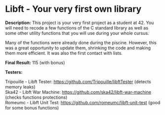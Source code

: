 # Libft - Your very first own library

<b>Description:</b>
This project is your very first project as a student at 42. You will need to recode a few functions of the C standard library as well as some other utility functions that you will use during your whole cursus.<br>

Many of the functions were already done during the piscine. However, this was a great opportunity
to update them, shrinking the code and making them more efficient. It was also the first contact
with lists.


<b>Final Result:</b> 115 (with bonus)

<b>Testers:</b><br>

Tripouille - Libft Tester: https://github.com/Tripouille/libftTester (detects memory leaks)<br>
Ska42 - Libft War Machine: https://github.com/ska42/libft-war-machine (checks functions protections)<br>
Romeumc - Libft Unit Test: https://github.com/romeumc/libft-unit-test (good for some bonus functions)<br>
